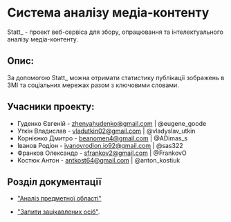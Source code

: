 # Система аналізу медіа-контенту
Statt_ - проект веб-сервіса для збору, опрацювання та інтелектуального аналізу медіа-контенту.

## Опис:

За допомогою Statt_ можна отримати статистику публікації зображень в ЗМІ та соціальних мережах разом з ключовими словами. 

## Учасники проекту:

- Гуденко Євгеній - zhenyahudenko@gmail.com | @eugene_goode
- Уткін Владислав - vladutkin02@gmail.com | @vladyslav_utkin
- Корнієнко Дмитро - beanomen4@gmail.com | @ADimas_s
- Іванов Родіон - ivanovrodion.io92@gmail.com | @sas322
- Франков Олександр - sfrankov2@gmail.com | @FrankovO
- Костюк Антон - antkost64@gmail.com | @anton_kostiuk

## Розділ документації

 - ["Аналіз предметної області"](docs/requirements/state-of-the-art.md)
 
 - ["Запити зацікавлених осіб"](docs/requirements/stakeholders-needs.md).


